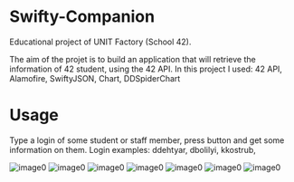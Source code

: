 # Swifty-Companion

Educational project of UNIT Factory (School 42).

The aim of the projet is to build an application that will retrieve the information of 42 student, using the 42 API.
In this project I used: 42 API, Alamofire, SwiftyJSON, Chart, DDSpiderChart

# Usage

Type a login of some student or staff member, press button and get some information on them.
Login examples: ddehtyar, dbolilyi, kkostrub,


![image0](https://raw.githubusercontent.com/worldden/Swifty-Companion/master/Screen%20Shot%202019-05-12%20at%205.04.34%20PM.png)
![image0](https://raw.githubusercontent.com/worldden/Swifty-Companion/master/Screen%20Shot%202019-05-12%20at%205.04.58%20PM.png)
![image0](https://raw.githubusercontent.com/worldden/Swifty-Companion/master/Screen%20Shot%202019-05-12%20at%205.05.13%20PM.png)
![image0](https://raw.githubusercontent.com/worldden/Swifty-Companion/master/Screen%20Shot%202019-05-12%20at%205.05.28%20PM.png)
![image0](https://raw.githubusercontent.com/worldden/Swifty-Companion/master/Screen%20Shot%202019-05-12%20at%205.05.48%20PM.png)
![image0](https://raw.githubusercontent.com/worldden/Swifty-Companion/master/Screen%20Shot%202019-05-12%20at%205.06.00%20PM.png)
![image0](https://raw.githubusercontent.com/worldden/Swifty-Companion/master/Screen%20Shot%202019-05-12%20at%205.06.07%20PM.png)
